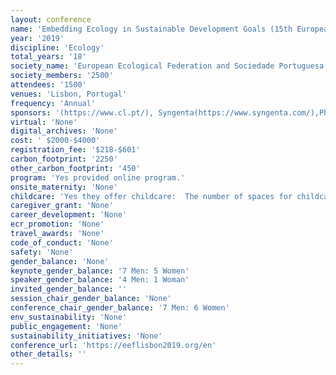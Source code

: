 ```yaml
---
layout: conference 
name: 'Embedding Ecology in Sustainable Development Goals (15th European Ecological Federation (EEF) Congress and 18th National SPECO Meeting)'
year: '2019'
discipline: 'Ecology'
total_years: '18'
society_name: 'European Ecological Federation and Sociedade Portuguesa de Ecologia (Portuguese Ecological Society)'
society_members: '2500'
attendees: '1500'
venues: 'Lisbon, Portugal'
frequency: 'Annual'
sponsors: '(https://www.cl.pt/), Syngenta(https://www.syngenta.com/),Phillip Morris International (https://www.pmi.com/), aralab (https://www.aralab.pt/), Delta Cafes(https://www.deltacafes.com/en?_ga=2.13048052.253097497.1561548343-575540329.1561548343), sustainability partners: Ciencia Viva (http://www.cienciaviva.pt/home/index.asp?accao=changelang&lang=en), EPAL (https://www.epal.pt/EPAL/en/homepage) and many others listed her e(https://eeflisbon2019.org/)'
virtual: 'None'
digital_archives: 'None'
cost: ' $2000-$4000'
registration_fee: '$218-$601'
carbon_footprint: '2250'
other_carbon_footprint: '450'
program: 'Yes provided online program.'
onsite_maternity: 'None'
childcare: 'Yes they offer childcare:  The number of spaces for childcare is limited, therefore these will be offered on a first come first serve basis, bookable online until 15 July. After this deadline, we kindly ask you to send us an e-mail informing of your interest in the childcare service. If we still have available spaces, we will be glad to inform you.   Cost We are very pleased to be able to offer childcare at our congress. Childcare comes at a cost to the Society, however we are keen to ensure Childcare is accessible to our delegates. As such we will be absorbing a portion of the cost, to ensure the rate to parents is as low as possible. At the registration form, please check the boxes regarding childcare and fill the fields as requested. Details will be given by e-mail. Please send a message to eeflisbon2019@leading.pt. '
caregiver_grant: 'None'
career_development: 'None'
ecr_promotion: 'None'
travel_awards: 'None'
code_of_conduct: 'None'
safety: 'None'
gender_balance: 'None'
keynote_gender_balance: '7 Men: 5 Women'
speaker_gender_balance: '4 Men: 1 Woman'
invited_gender_balance: ''
session_chair_gender_balance: 'None'
conference_chair_gender_balance: '7 Men: 6 Women'
env_sustainability: 'None'
public_engagement: 'None'
sustainability_initiatives: 'None'
conference_url: 'https://eeflisbon2019.org/en'
other_details: ''
---
```

